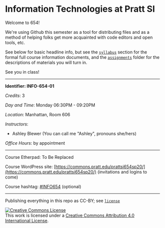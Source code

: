 #  Information Technologies at Pratt SI

Welcome to 654!  

We're using Github this semester as a tool for distributing files and as a method of helping folks get more acquainted with code editors and open tools, etc.  

See below for basic headline info, but see the [`syllabus`](syllabus) section for the formal full course information documents, and the [`assignments`](assignments) folder for the descriptions of materials you will turn in.  

See you in class!  

---

**Identifier: INFO-654-01**  

*Credits*: 3  

*Day and Time*: Monday 06:30PM - 09:20PM  

*Location*: Manhattan, Room 606  

*Instructors*:  
- Ashley Blewer (You can call me "Ashley", pronouns she/hers)

*Office Hours*: by appointment  

---

Course Etherpad: To Be Replaced

Course WordPress site:   [https://commons.pratt.edu/prattsi654sp20/](https://commons.pratt.edu/prattsi654sp20/) (invitations and logins to come)

Course hashtag: [#INFO654](https://twitter.com/search?f=tweets&q=%23info654&src=typd) (optional)

---

Publishing everything in this repo as CC-BY; see [`license`](license.md)

<a rel="license" href="http://creativecommons.org/licenses/by/4.0/"><img alt="Creative Commons License" style="border-width:0" src="https://i.creativecommons.org/l/by/4.0/88x31.png" /></a><br />This work is licensed under a <a rel="license" href="http://creativecommons.org/licenses/by/4.0/">Creative Commons Attribution 4.0 International License</a>.

